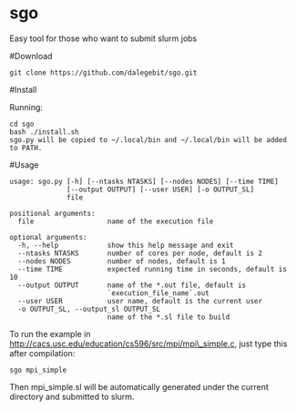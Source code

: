 # sgo
Easy tool for those who want to submit slurm jobs

#Download

```
git clone https://github.com/dalegebit/sgo.git
```

#Install

Running:
```
cd sgo
bash ./install.sh
sgo.py will be copied to ~/.local/bin and ~/.local/bin will be added to PATH.
```



#Usage

```
usage: sgo.py [-h] [--ntasks NTASKS] [--nodes NODES] [--time TIME]
              [--output OUTPUT] [--user USER] [-o OUTPUT_SL]
              file

positional arguments:
  file                  name of the execution file

optional arguments:
  -h, --help            show this help message and exit
  --ntasks NTASKS       number of cores per node, default is 2
  --nodes NODES         number of nodes, default is 1
  --time TIME           expected running time in seconds, default is 10
  --output OUTPUT       name of the *.out file, default is
                        `execution_file_name`.out
  --user USER           user name, default is the current user
  -o OUTPUT_SL, --output_sl OUTPUT_SL
                        name of the *.sl file to build
```
To run the example in http://cacs.usc.edu/education/cs596/src/mpi/mpi\_simple.c, just type this after compilation:
```
sgo mpi_simple
```
Then mpi\_simple.sl will be automatically generated under the current directory and submitted to slurm.

